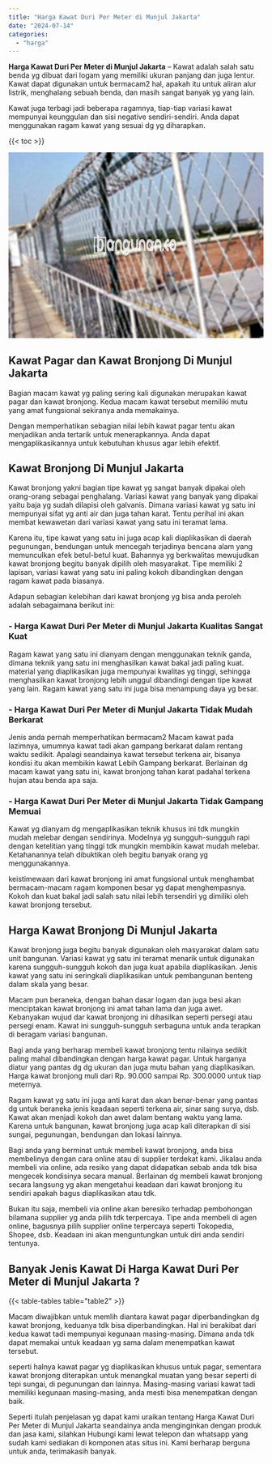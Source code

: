 ```yaml
---
title: "Harga Kawat Duri Per Meter di Munjul Jakarta"
date: "2024-07-14"
categories: 
  - "harga"
---
```


**Harga Kawat Duri Per Meter di Munjul Jakarta** – Kawat adalah salah satu benda yg dibuat dari logam yang memiliki ukuran panjang dan juga lentur. Kawat dapat digunakan untuk bermacam2 hal, apakah itu untuk aliran alur listrik, menghalang sebuah benda, dan masih sangat banyak yg yang lain.

Kawat juga terbagi jadi beberapa ragamnya, tiap-tiap variasi kawat mempunyai keunggulan dan sisi negative sendiri-sendiri. Anda dapat menggunakan ragam kawat yang sesuai dg yg diharapkan.

{{< toc >}}

![Harga Kawat Duri Per Meter di Munjul Jakarta](/images/jual-kawat-murah52.png)

## Kawat Pagar dan Kawat Bronjong Di Munjul Jakarta

Bagian macam kawat yg paling sering kali digunakan merupakan kawat pagar dan kawat bronjong. Kedua macam kawat tersebut memiliki mutu yang amat fungsional sekiranya anda memakainya.

Dengan memperhatikan sebagian nilai lebih kawat pagar tentu akan menjadikan anda tertarik untuk menerapkannya. Anda dapat mengaplikasikannya untuk kebutuhan khusus agar lebih efektif.

## Kawat Bronjong Di Munjul Jakarta

Kawat bronjong yakni bagian tipe kawat yg sangat banyak dipakai oleh orang-orang sebagai penghalang. Variasi kawat yang banyak yang dipakai yaitu baja yg sudah dilapisi oleh galvanis. Dimana variasi kawat yg satu ini mempunyai sifat yg anti air dan juga tahan karat. Tentu perihal ini akan membat kewawetan dari variasi kawat yang satu ini teramat lama.

Karena itu, tipe kawat yang satu ini juga acap kali diaplikasikan di daerah pegunungan, bendungan untuk mencegah terjadinya bencana alam yang memunculkan efek betul-betul kuat. Bahannya yg berkwalitas mewujudkan kawat bronjong begitu banyak dipilih oleh masyarakat. Tipe memiliki 2 lapisan, variasi kawat yang satu ini paling kokoh dibandingkan dengan ragam kawat pada biasanya.

Adapun sebagian kelebihan dari kawat bronjong yg bisa anda peroleh adalah sebagaimana berikut ini:

### \- Harga Kawat Duri Per Meter di Munjul Jakarta Kualitas Sangat Kuat

Ragam kawat yang satu ini dianyam dengan menggunakan teknik ganda, dimana teknik yang satu ini menghasilkan kawat bakal jadi paling kuat. material yang diaplikasikan juga mempunyai kwalitas yg tinggi, sehingga menghasilkan kawat bronjong lebih unggul dibandingi dengan tipe kawat yang lain. Ragam kawat yang satu ini juga bisa menampung daya yg besar.

### \- Harga Kawat Duri Per Meter di Munjul Jakarta Tidak Mudah Berkarat

Jenis anda pernah memperhatikan bermacam2 Macam kawat pada lazimnya, umumnya kawat tadi akan gampang berkarat dalam rentang waktu sedikit. Apalagi seandainya kawat tersebut terkena air, bisanya kondisi itu akan membikin kawat Lebih Gampang berkarat. Berlainan dg macam kawat yang satu ini, kawat bronjong tahan karat padahal terkena hujan atau benda apa saja.

### \- Harga Kawat Duri Per Meter di Munjul Jakarta Tidak Gampang Memuai

Kawat yg dianyam dg mengaplikasikan teknik khusus ini tdk mungkin mudah melebar dengan sendirinya. Modelnya yg sungguh-sungguh rapi dengan ketelitian yang tinggi tdk mungkin membikin kawat mudah melebar. Ketahanannya telah dibuktikan oleh begitu banyak orang yg menggunakannya.

keistimewaan dari kawat bronjong ini amat fungsional untuk menghambat bermacam-macam ragam komponen besar yg dapat menghempasnya. Kokoh dan kuat bakal jadi salah satu nilai lebih tersendiri yg dimiliki oleh kawat bronjong tersebut.

## Harga Kawat Bronjong Di Munjul Jakarta

Kawat bronjong juga begitu banyak digunakan oleh masyarakat dalam satu unit bangunan. Variasi kawat yg satu ini teramat menarik untuk digunakan karena sungguh-sungguh kokoh dan juga kuat apabila diaplikasikan. Jenis kawat yang satu ini seringkali diaplikasikan untuk pembangunan benteng dalam skala yang besar.

Macam pun beraneka, dengan bahan dasar logam dan juga besi akan menciptakan kawat bronjong ini amat tahan lama dan juga awet. Kebanyakan wujud dar kawat bronjong ini dihasilkan seperti persegi atau persegi enam. Kawat ini sungguh-sungguh serbaguna untuk anda terapkan di beragam variasi bangunan.

Bagi anda yang berharap membeli kawat bronjong tentu nilainya sedikit paling mahal dibandingkan dengan harga kawat pagar. Untuk harganya diatur yang pantas dg dg ukuran dan juga mutu bahan yang diaplikasikan. Harga kawat bronjong muli dari Rp. 90.000 sampai Rp. 300.0000 untuk tiap meternya.

Ragam kawat yg satu ini juga anti karat dan akan benar-benar yang pantas dg untuk beraneka jenis keadaan seperti terkena air, sinar sang surya, dsb. Kawat akan menjadi kokoh dan awet dalam bentang waktu yang lama. Karena untuk bangunan, kawat bronjong juga acap kali diterapkan di sisi sungai, pegunungan, bendungan dan lokasi lainnya.

Bagi anda yang berminat untuk membeli kawat bronjong, anda bisa membelinya dengan cara online atau di supplier terdekat kami. Jikalau anda membeli via online, ada resiko yang dapat didapatkan sebab anda tdk bisa mengecek kondisinya secara manual. Berlainan dg membeli kawat bronjong secara langsung yg akan mengetahui keadaan dari kawat bronjong itu sendiri apakah bagus diaplikasikan atau tdk.

Bukan itu saja, membeli via online akan beresiko terhadap pembohongan bilamana supplier yg anda pilih tdk terpercaya. Tipe anda membeli di agen online, bagusnya pilih supplier online terpercaya seperti Tokopedia, Shopee, dsb. Keadaan ini akan menguntungkan untuk diri anda sendiri tentunya.

## Banyak Jenis Kawat Di Harga Kawat Duri Per Meter di Munjul Jakarta ?

{{< table-tables table="table2" >}}

Macam diwajibkan untuk memlih diantara kawat pagar diperbandingkan dg kawat bronjong, keduanya tdk bisa diperbandingkan. Hal ini berakibat dari kedua kawat tadi mempunyai kegunaan masing-masing. Dimana anda tdk dapat memakai untuk keadaan yg sama dalam menempatkan kawat tersebut.

seperti halnya kawat pagar yg diaplikasikan khusus untuk pagar, sementara kawat bronjong diterapkan untuk menangkal muatan yang besar seperti di tepi sungai, di pegunungan dan lainnya. Masing-masing variasi kawat tadi memiliki kegunaan masing-masing, anda mesti bisa menempatkan dengan baik.

Seperti itulah penjelasan yg dapat kami uraikan tentang Harga Kawat Duri Per Meter di Munjul Jakarta seandainya anda menginginkan dengan produk dan jasa kami, silahkan Hubungi kami lewat telepon dan whatsapp yang sudah kami sediakan di komponen atas situs ini. Kami berharap berguna untuk anda, terimakasih banyak.
